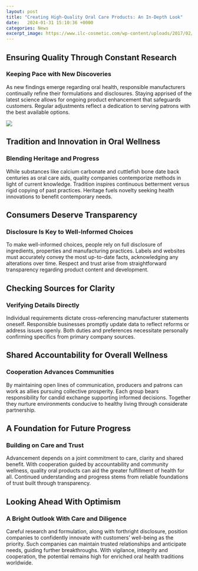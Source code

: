 ```yaml
---
layout: post
title: "Creating High-Quality Oral Care Products: An In-Depth Look"
date:   2024-01-31 15:10:36 +0000
categories: News
excerpt_image: https://www.ilc-cosmetic.com/wp-content/uploads/2017/02/oral-care1.jpg
---
```

## Ensuring Quality Through Constant Research 

### Keeping Pace with New Discoveries
As new findings emerge regarding oral health, responsible manufacturers continually refine their formulations and disclosures. Staying apprised of the latest science allows for ongoing product enhancement that safeguards customers. Regular adjustments reflect a dedication to serving patrons with the best available options.


![](https://www.ilc-cosmetic.com/wp-content/uploads/2017/02/oral-care1.jpg)
## Tradition and Innovation in Oral Wellness  

### Blending Heritage and Progress  
While substances like calcium carbonate and cuttlefish bone date back centuries as oral care aids, quality companies contemporize methods in light of current knowledge. Tradition inspires continuous betterment versus rigid copying of past practices. Heritage fuels novelty seeking health innovations to benefit contemporary needs.

## Consumers Deserve Transparency   

### Disclosure Is Key to Well-Informed Choices
To make well-informed choices, people rely on full disclosure of ingredients, properties and manufacturing practices. Labels and websites must accurately convey the most up-to-date facts, acknowledging any alterations over time. Respect and trust arise from straightforward transparency regarding product content and development.

## Checking Sources for Clarity

### Verifying Details Directly  
Individual requirements dictate cross-referencing manufacturer statements oneself. Responsible businesses promptly update data to reflect reforms or address issues openly. Both duties and preferences necessitate personally confirming specifics from primary company sources.  

## Shared Accountability for Overall Wellness

### Cooperation Advances Communities
By maintaining open lines of communication, producers and patrons can work as allies pursuing collective prosperity. Each group bears responsibility for candid exchange supporting informed decisions. Together they nurture environments conducive to healthy living through considerate partnership.

## A Foundation for Future Progress

### Building on Care and Trust
Advancement depends on a joint commitment to care, clarity and shared benefit. With cooperation guided by accountability and community wellness, quality oral products can aid the greater fulfillment of health for all. Continued understanding and progress stems from reliable foundations of trust built through transparency.

## Looking Ahead With Optimism

### A Bright Outlook With Care and Diligence  
Careful research and formulation, along with forthright disclosure, position companies to confidently innovate with customers’ well-being as the priority. Such companies can maintain trusted relationships and anticipate needs, guiding further breakthroughs. With vigilance, integrity and cooperation, the potential remains high for enriched oral health traditions worldwide.
